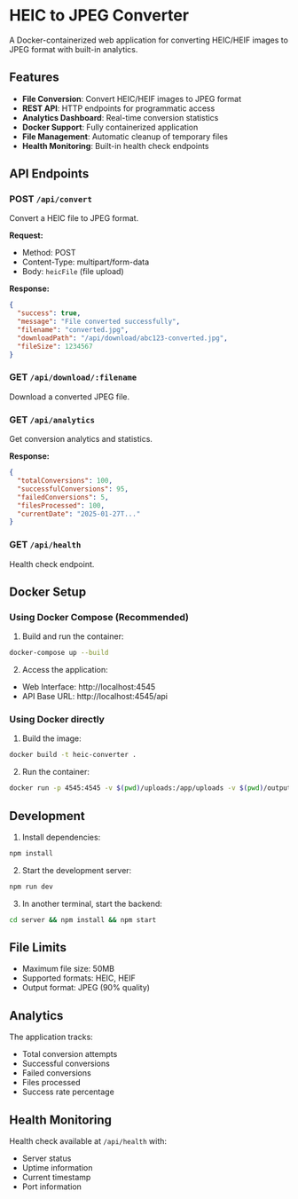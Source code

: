 # HEIC to JPEG Converter

A Docker-containerized web application for converting HEIC/HEIF images to JPEG format with built-in analytics.

## Features

- **File Conversion**: Convert HEIC/HEIF images to JPEG format
- **REST API**: HTTP endpoints for programmatic access
- **Analytics Dashboard**: Real-time conversion statistics
- **Docker Support**: Fully containerized application
- **File Management**: Automatic cleanup of temporary files
- **Health Monitoring**: Built-in health check endpoints

## API Endpoints

### POST `/api/convert`
Convert a HEIC file to JPEG format.

**Request:**
- Method: POST
- Content-Type: multipart/form-data
- Body: `heicFile` (file upload)

**Response:**
```json
{
  "success": true,
  "message": "File converted successfully",
  "filename": "converted.jpg",
  "downloadPath": "/api/download/abc123-converted.jpg",
  "fileSize": 1234567
}
```

### GET `/api/download/:filename`
Download a converted JPEG file.

### GET `/api/analytics`
Get conversion analytics and statistics.

**Response:**
```json
{
  "totalConversions": 100,
  "successfulConversions": 95,
  "failedConversions": 5,
  "filesProcessed": 100,
  "currentDate": "2025-01-27T..."
}
```

### GET `/api/health`
Health check endpoint.

## Docker Setup

### Using Docker Compose (Recommended)

1. Build and run the container:
```bash
docker-compose up --build
```

2. Access the application:
- Web Interface: http://localhost:4545
- API Base URL: http://localhost:4545/api

### Using Docker directly

1. Build the image:
```bash
docker build -t heic-converter .
```

2. Run the container:
```bash
docker run -p 4545:4545 -v $(pwd)/uploads:/app/uploads -v $(pwd)/output:/app/output heic-converter
```

## Development

1. Install dependencies:
```bash
npm install
```

2. Start the development server:
```bash
npm run dev
```

3. In another terminal, start the backend:
```bash
cd server && npm install && npm start
```

## File Limits

- Maximum file size: 50MB
- Supported formats: HEIC, HEIF
- Output format: JPEG (90% quality)

## Analytics

The application tracks:
- Total conversion attempts
- Successful conversions
- Failed conversions
- Files processed
- Success rate percentage

## Health Monitoring

Health check available at `/api/health` with:
- Server status
- Uptime information
- Current timestamp
- Port information